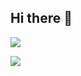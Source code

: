 ## Hi there 👋


![](https://komarev.com/ghpvc/?username=Disha-56843)

<img src="[YOUR_VERCEL_PROJECT_DOMAIN]/[METHOD]?username=[[YOUR_LINKEDIN_USERNAME](https://www.linkedin.com/in/disha-jasani-9525a6251/?lipi=urn%3Ali%3Apage%3Ad_flagship3_feed%3BUZlRXbRgTzC1QdoNYQIh4w%3D%3D)]" />

<!--
**Disha-56843/Disha-56843** is a ✨ _special_ ✨ repository because its `README.md` (this file) appears on your GitHub profile.

Here are some ideas to get you started:

- 🔭 I’m currently working on ...
- 🌱 I’m currently learning ...
- 👯 I’m looking to collaborate on ...
- 🤔 I’m looking for help with ...
- 💬 Ask me about ...
- 📫 How to reach me: ...
- 😄 Pronouns: ...
- ⚡ Fun fact: ...
-->
